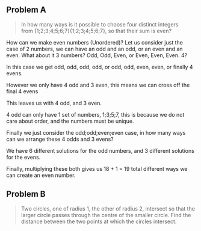 ## Problem A

> In how many ways is it possible to choose four distinct integers from {1;2;3;4;5;6;7}{1;2;3;4;5;6;7}, so that their sum is even?

How can we make even numbers (Unordered)? Let us consider just the case of 2 numbers, we can have an odd and an odd, or an even and an even. What about it 3 numbers? Odd, Odd, Even, or Even, Even, Even. 4?

In this case we get odd, odd, odd, odd, or odd, odd, even, even, or finally 4 evens.

However we only have 4 odd and 3 even, this means we can cross off the final 4 evens

This leaves us with 4 odd, and 3 even.

4 odd can only have 1 set of numbers, 1;3;5;7, this is because we do not care about order, and the numbers must be unique.

Finally we just consider the odd;odd;even;even case, in how many ways can we arrange these 4 odds and 3 evens?

We have 6 different solutions for the odd numbers, and 3 different solutions for the evens.

Finally, multiplying these both gives us 18 + 1 = 19 total different ways we can create an even number.

## Problem B

> Two circles, one of radius 1, the other of radius 2, intersect so that the larger circle passes through the centre of the smaller circle. Find the distance between the two points at which the circles intersect.

